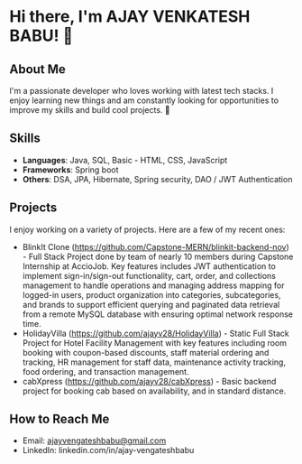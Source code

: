 # Hi there, I'm AJAY VENKATESH BABU! 👋

## About Me
I'm a passionate developer who loves working with latest tech stacks. I enjoy learning new things and am constantly looking for opportunities to improve my skills and build cool projects. 🚀

## Skills
- **Languages**: Java, SQL, Basic - HTML, CSS, JavaScript
- **Frameworks**: Spring boot
- **Others**: DSA, JPA, Hibernate, Spring security, DAO / JWT Authentication

## Projects
I enjoy working on a variety of projects. Here are a few of my recent ones:
- BlinkIt Clone (https://github.com/Capstone-MERN/blinkit-backend-nov) - Full Stack Project done by team of nearly 10 members during Capstone Internship at AccioJob. Key features includes JWT authentication to implement sign-in/sign-out functionality, cart, order, and collections management to handle operations and managing address mapping for logged-in users, product organization into categories, subcategories, and brands to support efficient querying and paginated data retrieval from a remote MySQL database with ensuring optimal network response time.
- HolidayVilla (https://github.com/ajayv28/HolidayVilla) - Static Full Stack Project for Hotel Facility Management with key features including room booking with coupon-based discounts, staff material ordering and tracking, HR management for staff data, maintenance activity tracking, food ordering, and transaction management.
- cabXpress (https://github.com/ajayv28/cabXpress) - Basic backend project for booking cab based on availability, and in standard distance.

## How to Reach Me
- Email: ajayvengateshbabu@gmail.com
- LinkedIn: linkedin.com/in/ajay-vengateshbabu

